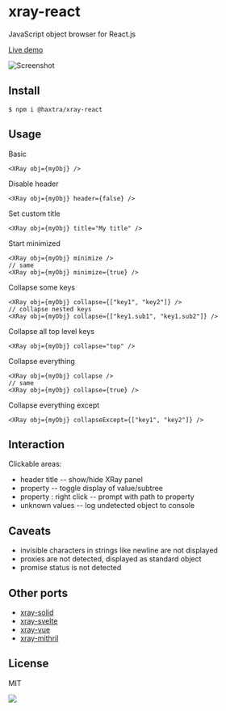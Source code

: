 # xray-react

JavaScript object browser for React.js

[Live demo](https://xray.haxtra.com)

![Screenshot](https://media.haxtra.com/xray.png)


## Install

	$ npm i @haxtra/xray-react


## Usage

Basic

	<XRay obj={myObj} />

Disable header

	<XRay obj={myObj} header={false} />

Set custom title

	<XRay obj={myObj} title="My title" />

Start minimized

	<XRay obj={myObj} minimize />
	// same
	<XRay obj={myObj} minimize={true} />

Collapse some keys

	<XRay obj={myObj} collapse={["key1", "key2"]} />
	// collapse nested keys
	<XRay obj={myObj} collapse={["key1.sub1", "key1.sub2"]} />

Collapse all top level keys

	<XRay obj={myObj} collapse="top" />

Collapse everything

	<XRay obj={myObj} collapse />
	// same
	<XRay obj={myObj} collapse={true} />

Collapse everything except

	<XRay obj={myObj} collapseExcept={["key1", "key2"]} />


## Interaction

Clickable areas:

- header title -- show/hide XRay panel
- property -- toggle display of value/subtree
- property : right click -- prompt with path to property
- unknown values -- log undetected object to console


## Caveats

- invisible characters in strings like newline are not displayed
- proxies are not detected, displayed as standard object
- promise status is not detected


## Other ports

- [xray-solid](https://github.com/haxtra/xray-solid)
- [xray-svelte](https://github.com/haxtra/xray-svelte)
- [xray-vue](https://github.com/haxtra/xray-vue)
- [xray-mithril](https://github.com/haxtra/xray-mithril)


## License

MIT

![](https://hello.haxtra.com/gh-xray-react)
